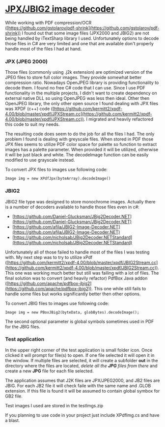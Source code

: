 # [JPX/JBIG2 image decoder](https://github.com/gstolarov/JBIG2-JPX)

While working with PDF compression/OCR ([https://github.com/gstolarov/pdf-shrink](https://github.com/gstolarov/pdf-shrink)) I found out that some image files (JPX2000 and JBIG2) are not being handled by iTextSharp library I used. Unfortunately options to decode those files in C# are very limited and one that are available don't properly handle most of the files I had at hand. 

### JPX (JPEG 2000)

Those files (commonly using .j2k extension) are optimized version of the JPEG files to store full color images. They provide somewhat better compression ratio. Nowadays OpenJPEG library is providing functionality to decode them. I found no free C# code that I can use. Since I use PDF functionality in the multiple projects, I didn't want to create dependency on external native DLL so using OpenJPEG was less then ideal. Other then OpenJPEG library, the only other open source I found dealing with JPX files was XPDF (c++) code ([https://github.com/kermitt2/xpdf-4.00/blob/master/xpdf/JPXStream.cc](https://github.com/kermitt2/xpdf-4.00/blob/master/xpdf/JPXStream.cc)). I migrated and heavily refactored this code to suit my needs.

The resulting code does seem to do the job for all the files I had. The only problem I found is dealing with greyscale files. When stored in PDF those JPX files seems to utilize PDF color space for palette so function to extract images has a palette parameter. When provided it will be utilized, otherwise it will be just black and white. The decodeImage function can be easily modified to use grayscale instead.

To convert JPX files to images use following code:

```plaintext
Image img = new XPdfJpx(byteArray).decodeImage()
```

### JBIG2

JBIG2 file type was designed to store monochrome images. Actually there is a number of decoders available to handle those files even in c#:

*   [https://github.com/Daniel-Glucksman/JBig2Decoder.NET](https://github.com/Daniel-Glucksman/JBig2Decoder.NET)
*   [https://github.com/afila/JBIG2-Image-Decoder.NET](https://github.com/afila/JBIG2-Image-Decoder.NET)
*   [https://github.com/nicholsab/JBig2Decoder.NETStandard](https://github.com/nicholsab/JBig2Decoder.NETStandard)

Unfortunately all of those failed to handle most of the files I was testing with. My next step was to try to utilize xPdf ([https://github.com/kermitt2/xpdf-4.00/blob/master/xpdf/JBIG2Stream.cc](https://github.com/kermitt2/xpdf-4.00/blob/master/xpdf/JBIG2Stream.cc)). This one was working much better but still was failing with a lot of files. The final solution was to convert (and heavily refactor) PdfBox Java addon ([https://github.com/apache/pdfbox-jbig2](https://github.com/apache/pdfbox-jbig2)). This one while still fails to handle some files but works significantly better then other options.

To convert JBIG files to images use following code:

```plaintext
Image img = new PBoxJBig2(byteData, globBytes).decodeImage();
```

The second optional parameter is global symbols sometimes used in PDF for the JBIG files.

### Test application

In the upper right corner of the test application is small folder icon. Once clicked it will prompt for file(s) to open. If one file selected it will open it in the window. If multiple files are selected, it will create a subfolder **out** in the directory where the files are located, _delete all the **JPG** files from there_ and create a new **JPG** file for each file selected. 

The application assumes that J2K files are JPX/JPEG2000, and JB2 files are JBIG. For each JB2 file it will check faile with the same name and .GLOB extension. If this file is found it will be assumed to contain global symbox for GB2 file.

Test images I used are stored in the testImgs.zip

If you planning to use code in your project just include XPdfImg.cs and have a blast.
